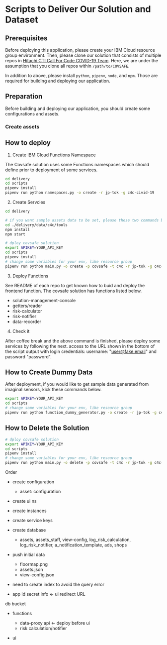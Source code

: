 # Scripts to Deliver Our Solution and Dataset

## Prerequisites

Before deploying this application, please create your IBM Cloud resource group environment. Then, please clone our solution that consists of multiple repos in [Hitachi CTI Call For Code COVID-19 Team](https://github.com/Hitachi-CTI-Call-For-Code-COVID-19-Team). Here, we are under the assumption that you clone all repos within `/path/to/COVSAFE`.

In addition to above, please install `python`, `pipenv`, `node`, and `npm`. Those are required for building and deploying our application.

## Preparation

Before building and deploying our application, you should create some configurations and assets.

### Create assets




## How to deploy


1. Create IBM Cloud Functions Namespace

The Covsafe solution uses some Functions namespaces which should define prior to deployment of some services.

```sh
cd delivery
cd scripts
pipenv install
pipenv run python namespaces.py -o create -r jp-tok -g c4c-civid-19
```

2. Create Servcies

```sh
cd delivery

# if you want sample assets data to be set, please these two commands below.
cd ./delivery/data/c4c/tools
npm install
npm start

# dploy covsafe solution
export APIKEY=YOUR_API_KEY
cd scripts
pipenv install
# change some variables for your env, like resource group
pipenv run python main.py -o create -p covsafe -t c4c -r jp-tok -g c4c-civid-19
```

3. Deploy Functions

See README of each repo to get known how to buid and deploy the frontend function. The covsafe solution has functions listed below.

- solution-management-console
- getters/reader
- risk-calculator
- risk-notifier
- data-recorder

4. Check it

After coffee break and the above command is finished, please deploy some services by following the next.
access to the URL shown in the bottom of the script output with login credentials: username: "user@fake.email" and password "password".

## How to Create Dummy Data

After deployment, if you would like to get sample data generated from imaginal sensors, kick these commands below.

```sh
export APIKEY=YOUR_API_KEY
cd scripts
# change some variables for your env, like resource group
pipenv run python function_dummy_generator.py -o create -r jp-tok -g c4c-covid-19 -n dummy-generator -p dummy-generator -a dummy-generator -t dummy-generator-trigger -u dummy-generator-rule -c ./.credentials
```

## How to Delete the Solution

```sh
# dploy covsafe solution
export APIKEY=YOUR_API_KEY
cd scripts
pipenv install
# change some variables for your env, like resource group
pipenv run python main.py -o delete -p covsafe -t c4c -r jp-tok -g c4c-civid-19
```



Order

- create configuration
  - asset: configuration

- create ui ns

- create instances
- create service keys
- create database
  - assets, assets_staff, view-config, log_risk_calculation, log_risk_notifier, a_notification_template, ads, shops
- push initial data
  - floormap.png
  - assets.json
  - view-config.json
- need to create index to avoid the query error

- app id secret info <- ui redirect URL

db bucket

- functions
  - data-proxy api <- deploy before ui
  - risk calculation/notifier

- ui

